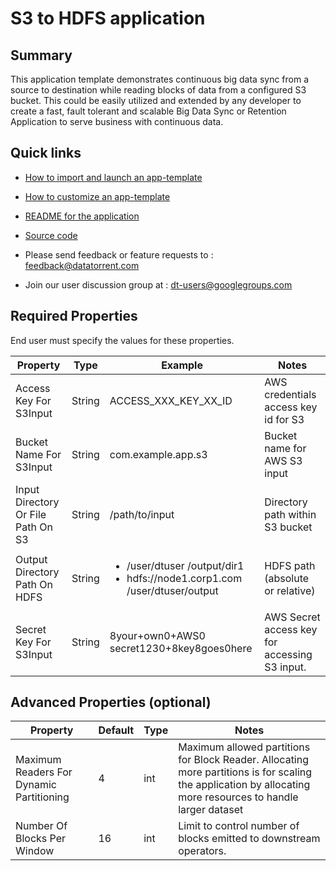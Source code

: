 # S3 to HDFS application

## Summary

This application template demonstrates continuous big data sync from a source to destination while reading blocks of data from a configured S3 bucket. This could be easily utilized and extended by any developer to create a fast,  fault tolerant and scalable Big Data Sync or Retention Application to serve business with continuous data.

## Quick links

-  <a
    href="../common/import-launch"  class="docs" id="docs" ga-track="docs"
    target="_blank">How to import and launch an app-template</a>

-  <a
    href="../common/customize"  class="docs" id="docs" ga-track="docs"
    target="_blank">How to customize an app-template</a>

-  <a
    href="https://github.com/DataTorrent/moodI/tree/master/app-templates/database-to-database-sync"  class="docs" id="docs" ga-track="docs"
    target="_blank">README for the application</a>
- <a
   href="https://github.com/DataTorrent/moodI/tree/master/app-templates/database-to-database-sync"  class="github" id="github" ga-track="github" target="_blank">Source code</a>

- Please send feedback or feature requests to :
    <a href="mailto:feedback@datatorrent.com"  class="feedback" id="feedback" ga-track="feedback">feedback@datatorrent.com</a>

- Join our user discussion group at :
    <a href="mailto:dt-users@googlegroups.com"  class="maillist" id="maillist" ga-track="maillist">dt-users@googlegroups.com</a>

## Required Properties
End user must specify the values for these properties.

|Property|Type|Example|Notes|
|---|---|-----|--|
|Access Key For S3Input|String|ACCESS_XXX_KEY_XX_ID| AWS credentials access key id for S3|
|Bucket Name For S3Input|String|com.example.app.s3| Bucket name for AWS S3 input|
|Input Directory Or File Path On S3|String|/path/to/input| Directory path within S3 bucket|
|Output Directory Path On HDFS| String| <ul><li>/user/dtuser /output/dir1</li><li>hdfs://node1.corp1.com /user/dtuser/output</li></ul>|HDFS path (absolute or relative)|
|Secret Key For S3Input|String|8your+own0+AWS0 secret1230+8key8goes0here| AWS Secret access key for accessing S3 input.|

## Advanced Properties (optional)
|Property|Default|Type|Notes|
|--------|-------|----|-----|
|Maximum Readers For Dynamic Partitioning|4|int|Maximum allowed partitions for Block Reader. Allocating more partitions is for scaling the application by allocating more resources to handle larger dataset|
|Number Of Blocks Per Window|16|int|Limit to control number of blocks emitted to downstream operators.|
